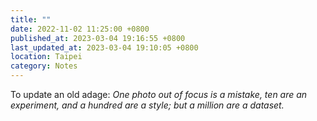 ```yaml
---
title: ""
date: 2022-11-02 11:25:00 +0800
published_at: 2023-03-04 19:16:55 +0800
last_updated_at: 2023-03-04 19:10:05 +0800
location: Taipei
category: Notes
---
```


To update an old adage: *One photo out of focus is a mistake, ten are an
experiment, and a hundred are a style; but a million are a dataset.*
